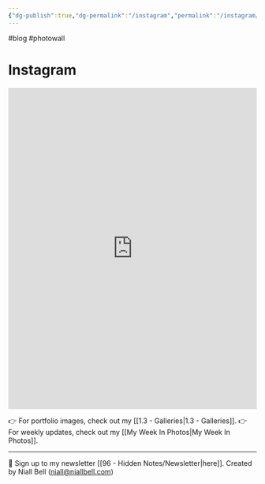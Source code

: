 ```yaml
---
{"dg-publish":true,"dg-permalink":"/instagram","permalink":"/instagram/","title":"Instagram","contentClasses":"cards cards-cols-3 cards-cover cards-cover-no-border cards-title-hide-icons","noteIcon":null,"created":"2024-05-10T21:24:47.020+01:00","updated":"2024-11-21T15:02:40.349+00:00"}
---
```


#blog #photowall

# Instagram

<iframe src="https://www.instagram.com/niallbellcom/embed" width="100%" height="650" frameborder="0" scrolling="no" allowtransparency="true"></iframe>

👉 For portfolio images, check out my [[1.3 - Galleries\|1.3 - Galleries]].
👉 For weekly updates, check out my [[My Week In Photos\|My Week In Photos]].

---
📧 Sign up to my newsletter [[96 - Hidden Notes/Newsletter\|here]].
Created by Niall Bell (niall@niallbell.com)